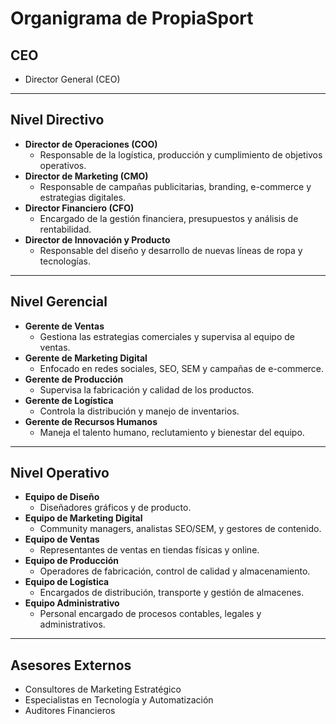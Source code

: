 # Organigrama de PropiaSport

## CEO
- Director General (CEO)

---

## Nivel Directivo
- **Director de Operaciones (COO)**
  - Responsable de la logística, producción y cumplimiento de objetivos operativos.
- **Director de Marketing (CMO)**
  - Responsable de campañas publicitarias, branding, e-commerce y estrategias digitales.
- **Director Financiero (CFO)**
  - Encargado de la gestión financiera, presupuestos y análisis de rentabilidad.
- **Director de Innovación y Producto**
  - Responsable del diseño y desarrollo de nuevas líneas de ropa y tecnologías.

---

## Nivel Gerencial
- **Gerente de Ventas**
  - Gestiona las estrategias comerciales y supervisa al equipo de ventas.
- **Gerente de Marketing Digital**
  - Enfocado en redes sociales, SEO, SEM y campañas de e-commerce.
- **Gerente de Producción**
  - Supervisa la fabricación y calidad de los productos.
- **Gerente de Logística**
  - Controla la distribución y manejo de inventarios.
- **Gerente de Recursos Humanos**
  - Maneja el talento humano, reclutamiento y bienestar del equipo.

---

## Nivel Operativo
- **Equipo de Diseño**
  - Diseñadores gráficos y de producto.
- **Equipo de Marketing Digital**
  - Community managers, analistas SEO/SEM, y gestores de contenido.
- **Equipo de Ventas**
  - Representantes de ventas en tiendas físicas y online.
- **Equipo de Producción**
  - Operadores de fabricación, control de calidad y almacenamiento.
- **Equipo de Logística**
  - Encargados de distribución, transporte y gestión de almacenes.
- **Equipo Administrativo**
  - Personal encargado de procesos contables, legales y administrativos.

---

## Asesores Externos
- Consultores de Marketing Estratégico
- Especialistas en Tecnología y Automatización
- Auditores Financieros